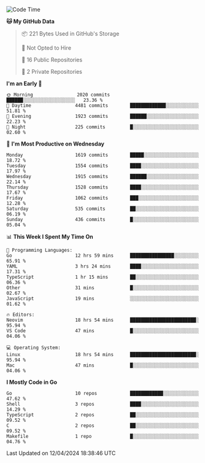 <!--START_SECTION:waka-->
![Code Time](http://img.shields.io/badge/Code%20Time-496%20hrs%2034%20mins-blue)

**🐱 My GitHub Data** 

> 📦 221 Bytes Used in GitHub's Storage 
 > 
> 🚫 Not Opted to Hire
 > 
> 📜 16 Public Repositories 
 > 
> 🔑 2 Private Repositories 
 > 
**I'm an Early 🐤** 

```text
🌞 Morning                2020 commits        ██████░░░░░░░░░░░░░░░░░░░   23.36 % 
🌆 Daytime                4481 commits        █████████████░░░░░░░░░░░░   51.81 % 
🌃 Evening                1923 commits        ██████░░░░░░░░░░░░░░░░░░░   22.23 % 
🌙 Night                  225 commits         █░░░░░░░░░░░░░░░░░░░░░░░░   02.60 % 
```
📅 **I'm Most Productive on Wednesday** 

```text
Monday                   1619 commits        █████░░░░░░░░░░░░░░░░░░░░   18.72 % 
Tuesday                  1554 commits        ████░░░░░░░░░░░░░░░░░░░░░   17.97 % 
Wednesday                1915 commits        ██████░░░░░░░░░░░░░░░░░░░   22.14 % 
Thursday                 1528 commits        ████░░░░░░░░░░░░░░░░░░░░░   17.67 % 
Friday                   1062 commits        ███░░░░░░░░░░░░░░░░░░░░░░   12.28 % 
Saturday                 535 commits         ██░░░░░░░░░░░░░░░░░░░░░░░   06.19 % 
Sunday                   436 commits         █░░░░░░░░░░░░░░░░░░░░░░░░   05.04 % 
```


📊 **This Week I Spent My Time On** 

```text
💬 Programming Languages: 
Go                       12 hrs 59 mins      ████████████████░░░░░░░░░   65.91 % 
YAML                     3 hrs 24 mins       ████░░░░░░░░░░░░░░░░░░░░░   17.31 % 
TypeScript               1 hr 15 mins        ██░░░░░░░░░░░░░░░░░░░░░░░   06.36 % 
Other                    31 mins             █░░░░░░░░░░░░░░░░░░░░░░░░   02.67 % 
JavaScript               19 mins             ░░░░░░░░░░░░░░░░░░░░░░░░░   01.62 % 

🔥 Editors: 
Neovim                   18 hrs 54 mins      ████████████████████████░   95.94 % 
VS Code                  47 mins             █░░░░░░░░░░░░░░░░░░░░░░░░   04.06 % 

💻 Operating System: 
Linux                    18 hrs 54 mins      ████████████████████████░   95.94 % 
Mac                      47 mins             █░░░░░░░░░░░░░░░░░░░░░░░░   04.06 % 
```

**I Mostly Code in Go** 

```text
Go                       10 repos            ████████████░░░░░░░░░░░░░   47.62 % 
Shell                    3 repos             ████░░░░░░░░░░░░░░░░░░░░░   14.29 % 
TypeScript               2 repos             ██░░░░░░░░░░░░░░░░░░░░░░░   09.52 % 
C                        2 repos             ██░░░░░░░░░░░░░░░░░░░░░░░   09.52 % 
Makefile                 1 repo              █░░░░░░░░░░░░░░░░░░░░░░░░   04.76 % 
```




 Last Updated on 12/04/2024 18:38:46 UTC
<!--END_SECTION:waka-->
